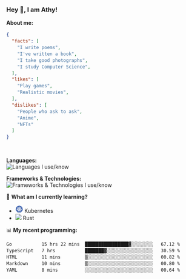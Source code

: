 ### Hey 👋, I am Athy!<br>

**About me:**


```json
{
  "facts": [
    "I write poems",
    "I've written a book",
    "I take good photographs",
    "I study Computer Science",
  ],
  "likes": [
    "Play games",
    "Realistic movies",
  ],
  "dislikes": [
    "People who ask to ask",
    "Anime",
    "NFTs"
  ]
}
```
<br>


**Languages:**<br>
![Languages I use/know](https://skillicons.dev/icons?i=py,js,html,go,lua,java)

**Frameworks & Technologies:**<br />
![Frameworks & Technologies I use/know](https://skillicons.dev/icons?i=nodejs,nextjs,ts,react,express,docker,kubernetes,mysql,postgresql,mongodb,git,github,tailwind,prisma)

📙 **What am I currently learning?**

- <img height="20" src="https://github.com/devicons/devicon/blob/master/icons/kubernetes/kubernetes-plain.svg" />  Kubernetes
- <img height="20" src="https://cdn.jsdelivr.net/gh/devicons/devicon/icons/rust/rust-plain.svg" /> Rust

📊 **My recent programming:**

<!--START_SECTION:waka-->

```txt
Go           15 hrs 22 mins  ████████████████▓░░░░░░░░   67.12 %
TypeScript   7 hrs           ███████▓░░░░░░░░░░░░░░░░░   30.59 %
HTML         11 mins         ▒░░░░░░░░░░░░░░░░░░░░░░░░   00.82 %
Markdown     10 mins         ▒░░░░░░░░░░░░░░░░░░░░░░░░   00.80 %
YAML         8 mins          ░░░░░░░░░░░░░░░░░░░░░░░░░   00.64 %
```

<!--END_SECTION:waka-->
